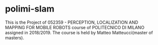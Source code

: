 # polimi-slam
This is the Project of  052359 - PERCEPTION, LOCALIZATION AND MAPPING FOR MOBILE ROBOTS course of POLITECNICO DI MILANO assigned in 2018/2019.
The course is held by Matteo Matteucci(master of masters).
